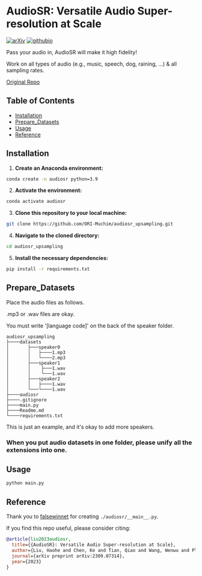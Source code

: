 # AudioSR: Versatile Audio Super-resolution at Scale

[![arXiv](https://img.shields.io/badge/arXiv-2309.07314-brightgreen.svg?style=flat-square)](https://arxiv.org/abs/2309.07314)  [![githubio](https://img.shields.io/badge/GitHub.io-Audio_Samples-blue?logo=Github&style=flat-square)](https://audioldm.github.io/audiosr)

Pass your audio in, AudioSR will make it high fidelity! 

Work on all types of audio (e.g., music, speech, dog, raining, ...) & all sampling rates.

[Original Repo](https://github.com/haoheliu/versatile_audio_super_resolution)


## Table of Contents 
- [Installation](#installation)
- [Prepare_Datasets](#prepare_datasets)
- [Usage](#usage)
- [Reference](#reference)


## Installation 
1. **Create an Anaconda environment:**

```sh
conda create -n audiosr python=3.9
```

2. **Activate the environment:**

```sh
conda activate audiosr
```

3. **Clone this repository to your local machine:**

```sh
git clone https://github.com/ORI-Muchim/audiosr_upsampling.git
```

4. **Navigate to the cloned directory:**

```sh
cd audiosr_upsampling
```

5. **Install the necessary dependencies:**

```sh
pip install -r requirements.txt
```


## Prepare_Datasets

Place the audio files as follows. 

.mp3 or .wav files are okay. 

You must write '[language code]' on the back of the speaker folder.

```
audiosr_upsampling
├────datasets
│       ├───speaker0
│       │   ├────1.mp3
│       │   └────2.mp3
│       ├───speaker1
│       │    ├───1.wav
│       │    └───1.wav
│       ├───speaker2
│       │   ├────1.wav
│       └───└────1.wav
├────audiosr
├────.gitignore
├────main.py
├────Readme.md
└────requirements.txt
```

This is just an example, and it's okay to add more speakers.

### When you put audio datasets in one folder, please unify all the extensions into one.


## Usage

```sh
python main.py
```

## Reference

Thank you to [falsewinnet](https://github.com/falseywinchnet) for creating `./audiosr/__main__.py`.


If you find this repo useful, please consider citing: 
```bibtex
@article{liu2023audiosr,
  title={{AudioSR}: Versatile Audio Super-resolution at Scale},
  author={Liu, Haohe and Chen, Ke and Tian, Qiao and Wang, Wenwu and Plumbley, Mark D},
  journal={arXiv preprint arXiv:2309.07314},
  year={2023}
}
